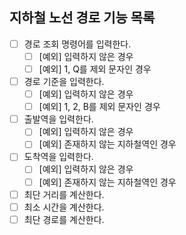 ## 지하철 노선 경로 기능 목록

- [ ] 경로 조회 명령어를 입력한다.
  - [ ] [예외] 입력하지 않은 경우
  - [ ] [예외] 1, Q를 제외 문자인 경우
- [ ] 경로 기준을 입력한다.
  - [ ] [예외] 입력하지 않은 경우 
  - [ ] [예외] 1, 2, B를 제외 문자인 경우
- [ ] 출발역을 입력한다.
  - [ ] [예외] 입력하지 않은 경우
  - [ ] [예외] 존재하지 않는 지하철역인 경우
- [ ] 도착역을 입력한다.
  - [ ] [예외] 입력하지 않은 경우
  - [ ] [예외] 존재하지 않는 지하철역인 경우
- [ ] 최단 거리를 계산한다.
- [ ] 최소 시간을 계산한다.
- [ ] 최단 경로를 계산한다.